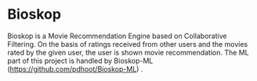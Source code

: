 # Bioskop

Bioskop is a Movie Recommendation Engine based on Collaborative Filtering. On the basis of ratings received from other users and the movies rated by the given user, the user is shown movie recommendation. 
The ML part of this project is handled by Bioskop-ML (https://github.com/pdhoot/Bioskop-ML) .
